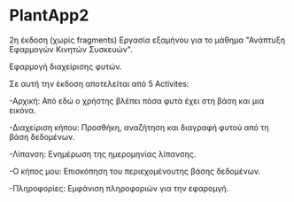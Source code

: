 # PlantApp2
2η έκδοση (χωρίς fragments)
Εργασία εξαμήνου για το μάθημα "Ανάπτυξη Εφαρμογών Κινητών Συσκευών".

Εφαρμογή διαχείρισης φυτών.

Σε αυτή την έκδοση αποτελείται από 5 Activites:

-Αρχική: Από εδώ ο χρήστης βλέπει πόσα φυτά έχει στη βάση και μια εικόνα.

-Διαχείριση κήπου: Προσθήκη, αναζήτηση και διαγραφή φυτού από τη βάση δεδομένων.

-Λίπανση: Ενημέρωση της ημερομηνίας λίπανσης.

-Ο κήπος μου: Επισκόπηση του περιεχομένουτης βάσης δεδομένων.

-Πληροφορίες: Εμφάνιση πληροφοριών για την εφαρομγή.


